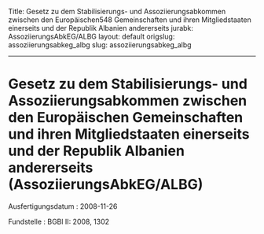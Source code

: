 Title: Gesetz zu dem Stabilisierungs- und Assoziierungsabkommen zwischen den Europäischen548
  Gemeinschaften und ihren Mitgliedstaaten einerseits und der Republik Albanien andererseits
jurabk: AssoziierungsAbkEG/ALBG
layout: default
origslug: assoziierungsabkeg_albg
slug: assoziierungsabkeg_albg

---

# Gesetz zu dem Stabilisierungs- und Assoziierungsabkommen zwischen den Europäischen Gemeinschaften und ihren Mitgliedstaaten einerseits und der Republik Albanien andererseits (AssoziierungsAbkEG/ALBG)

Ausfertigungsdatum
:   2008-11-26

Fundstelle
:   BGBl II: 2008, 1302

